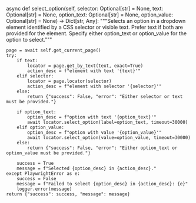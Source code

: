 async def select_option(self, selector: Optional[str] = None, text: Optional[str] = None, option_text: Optional[str] = None, option_value: Optional[str] = None) -> Dict[str, Any]:
    """Selects an option in a dropdown element identified by a CSS selector or visible text.
    Prefer text if both are provided for the element.
    Specify either option_text or option_value for the option to select."""

    page = await self.get_current_page()
    try:
        if text:
            locator = page.get_by_text(text, exact=True)
            action_desc = f"element with text '{text}'"
        elif selector:
            locator = page.locator(selector)
            action_desc = f"element with selector '{selector}'"
        else:
            return {"success": False, "error": "Either selector or text must be provided."}

        if option_text:
            option_desc = f"option with text '{option_text}'"
            await locator.select_option(label=option_text, timeout=30000)
        elif option_value:
            option_desc = f"option with value '{option_value}'"
            await locator.select_option(value=option_value, timeout=30000)
        else:
            return {"success": False, "error": "Either option_text or option_value must be provided."}

        success = True
        message = f"Selected {option_desc} in {action_desc}."
    except PlaywrightError as e:
        success = False
        message = f"Failed to select {option_desc} in {action_desc}: {e}"
        logger.error(message)
    return {"success": success, "message": message}
